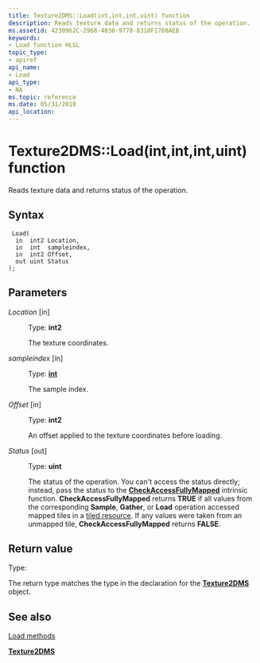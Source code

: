 ```yaml
---
title: Texture2DMS::Load(int,int,int,uint) function
description: Reads texture data and returns status of the operation.
ms.assetid: 4230962C-2968-4030-9770-8318F1760AEB
keywords:
- Load function HLSL
topic_type:
- apiref
api_name:
- Load
api_type:
- NA
ms.topic: reference
ms.date: 05/31/2018
api_location: 
---
```


# Texture2DMS::Load(int,int,int,uint) function

Reads texture data and returns status of the operation.

## Syntax


``` syntax
 Load(
  in  int2 Location,
  in  int  sampleindex,
  in  int2 Offset,
  out uint Status
);
```



## Parameters

<dl> <dt>

*Location* \[in\]
</dt> <dd>

Type: **int2**

The texture coordinates.

</dd> <dt>

*sampleindex* \[in\]
</dt> <dd>

Type: **[**int**](/windows/desktop/WinProg/windows-data-types)**

The sample index.

</dd> <dt>

*Offset* \[in\]
</dt> <dd>

Type: **int2**

An offset applied to the texture coordinates before loading.

</dd> <dt>

*Status* \[out\]
</dt> <dd>

Type: **uint**

The status of the operation. You can't access the status directly; instead, pass the status to the [**CheckAccessFullyMapped**](checkaccessfullymapped.md) intrinsic function. **CheckAccessFullyMapped** returns **TRUE** if all values from the corresponding **Sample**, **Gather**, or **Load** operation accessed mapped tiles in a [tiled resource](/windows/desktop/direct3d11/direct3d-11-2-features). If any values were taken from an unmapped tile, **CheckAccessFullyMapped** returns **FALSE**.

</dd> </dl>

## Return value

Type:

The return type matches the type in the declaration for the [**Texture2DMS**](sm5-object-texture2dms.md) object.

## See also

<dl> <dt>

[Load methods](texture2dms-load.md)
</dt> <dt>

[**Texture2DMS**](sm5-object-texture2dms.md)
</dt> </dl>

 

 
